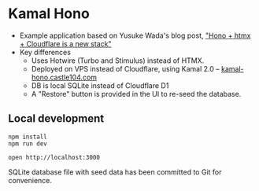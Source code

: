 # Kamal Hono

* Example application based on Yusuke Wada's blog post, ["Hono + htmx + Cloudflare is a new stack"](https://blog.yusu.ke/hono-htmx-cloudflare/)
* Key differences
  * Uses Hotwire (Turbo and Stimulus) instead of HTMX.
  * Deployed on VPS instead of Cloudflare, using Kamal 2.0 – [kamal-hono.castle104.com](https://kamal-hono.castle104.com)
  * DB is local SQLite instead of Cloudflare D1
  * A "Restore" button is provided in the UI to re-seed the database.

## Local development

```
npm install
npm run dev
```

```
open http://localhost:3000
```

SQLite database file with seed data has been committed to Git for convenience. 

